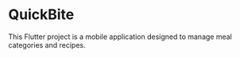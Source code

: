 # QuickBite

This Flutter project is a mobile application designed to manage meal categories and recipes.




